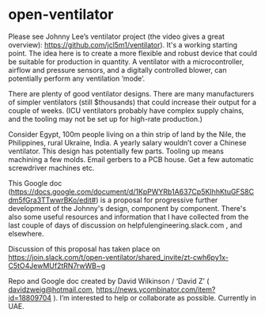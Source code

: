 # open-ventilator

Please see Johnny Lee’s ventilator project (the video gives a great overview): https://github.com/jcl5m1/ventilator).
It's a working starting point. The idea here is to create a more flexible and robust device that could be suitable for production in quantity. A ventilator with a microcontroller, airflow and pressure sensors, and a digitally controlled blower, can potentially perform any ventilation ‘mode’.

There are plenty of good ventilator designs. There are many manufacturers of simpler ventilators (still $thousands) that could increase their output for a couple of weeks. (ICU ventilators probably have complex supply chains, and the tooling may not be set up for high-rate production.)

Consider Egypt, 100m people living on a thin strip of land by the Nile, the Philippines, rural Ukraine, India. A yearly salary wouldn’t cover a Chinese ventilator. This design has potentially few parts. Tooling up means machining a few molds. Email gerbers to a PCB house. Get a few automatic screwdriver machines etc.

This Google doc (https://docs.google.com/document/d/1KpPWYRb1A637Cp5KIhhKtuGFS8Cdm5fGra3TTwwrBKo/edit#) is a proposal for progressive further development of the Johnny's design, component by component.  There's also some useful resources and information that I have collected from the last couple of days of discussion on helpfulengineering.slack.com , and elsewhere.

Discussion of this proposal has taken place on https://join.slack.com/t/open-ventilator/shared_invite/zt-cwh6py1x-C5tO4JewMUf2tRN7rwWB~g

Repo and Google doc created by David Wilkinson / ‘David Z’ ( davidzweig@hotmail.com,  https://news.ycombinator.com/item?id=18809704 ). 
I’m interested to help or collaborate as possible. Currently in UAE.
